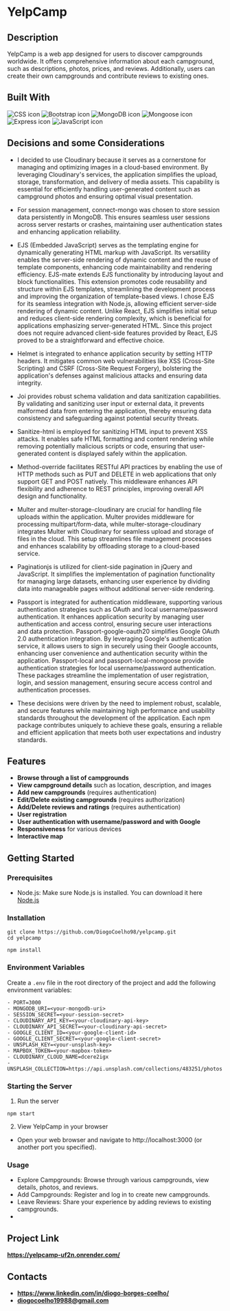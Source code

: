 # YelpCamp

## Description
YelpCamp is a web app designed for users to discover campgrounds worldwide. It offers comprehensive information about each campground, such as descriptions, photos, prices, and reviews. Additionally, users can create their own campgrounds and contribute reviews to existing ones.

## Built With 
 <img src="https://img.shields.io/badge/CSS1572B6?style=forthe-badge&logo=css3&logoColor=white" alt="CSS icon" />
 <img src="https://img.shields.io/badge/Bootstrap-563D7C?style=for-the-badge&logo=bootstrap&logoColor=white" alt="Bootstrap icon" />
 <img src="https://img.shields.io/badge/MongoDB-4EA94B?style=for-the-badge&logo=mongodb&logoColor=white" alt="MongoDB icon" />
 <img src="https://img.shields.io/badge/Mongoose-880000?style=for-the-badge&logo=mongoose&logoColor=white" alt="Mongoose icon" />
 <img src="https://img.shields.io/badge/Express-000000?style=for-the-badge&logo=express&logoColor=white" alt="Express icon" />
 <img src="https://img.shields.io/badge/JavaScript-F7DF1E?style=for-the-badge&logo=javascript&logoColor=black" alt="JavaScript icon" />

## Decisions and some Considerations
- I decided to use Cloudinary because it serves as a cornerstone for managing and optimizing images in a cloud-based environment. By leveraging Cloudinary's services, the application simplifies the upload, storage, transformation, and delivery of media assets. This capability is essential for efficiently handling user-generated content such as campground photos and ensuring optimal visual presentation.

- For session management, connect-mongo was chosen to store session data persistently in MongoDB. This ensures seamless user sessions across server restarts or crashes, maintaining user authentication states and enhancing application reliability.

- EJS (Embedded JavaScript) serves as the templating engine for dynamically generating HTML markup with JavaScript. Its versatility enables the server-side rendering of dynamic content and the reuse of template components, enhancing code maintainability and rendering efficiency. EJS-mate extends EJS functionality by introducing layout and block functionalities. This extension promotes code reusability and structure within EJS templates, streamlining the development process and improving the organization of template-based views. I chose EJS for its seamless integration with Node.js, allowing efficient server-side rendering of dynamic content. Unlike React, EJS simplifies initial setup and reduces client-side rendering complexity, which is beneficial for applications emphasizing server-generated HTML. Since this project does not require advanced client-side features provided by React, EJS proved to be a straightforward and effective choice.

- Helmet is integrated to enhance application security by setting HTTP headers. It mitigates common web vulnerabilities like XSS (Cross-Site Scripting) and CSRF (Cross-Site Request Forgery), bolstering the application's defenses against malicious attacks and ensuring data integrity.

- Joi provides robust schema validation and data sanitization capabilities. By validating and sanitizing user input or external data, it prevents malformed data from entering the application, thereby ensuring data consistency and safeguarding against potential security threats.

- Sanitize-html is employed for sanitizing HTML input to prevent XSS attacks. It enables safe HTML formatting and content rendering while removing potentially malicious scripts or code, ensuring that user-generated content is displayed safely within the application.

- Method-override facilitates RESTful API practices by enabling the use of HTTP methods such as PUT and DELETE in web applications that only support GET and POST natively. This middleware enhances API flexibility and adherence to REST principles, improving overall API design and functionality.

- Multer and multer-storage-cloudinary are crucial for handling file uploads within the application. Multer provides middleware for processing multipart/form-data, while multer-storage-cloudinary integrates Multer with Cloudinary for seamless upload and storage of files in the cloud. This setup streamlines file management processes and enhances scalability by offloading storage to a cloud-based service.

- Paginationjs is utilized for client-side pagination in jQuery and JavaScript. It simplifies the implementation of pagination functionality for managing large datasets, enhancing user experience by dividing data into manageable pages without additional server-side rendering.

- Passport is integrated for authentication middleware, supporting various authentication strategies such as OAuth and local username/password authentication. It enhances application security by managing user authentication and access control, ensuring secure user interactions and data protection. Passport-google-oauth20 simplifies Google OAuth 2.0 authentication integration. By leveraging Google's authentication service, it allows users to sign in securely using their Google accounts, enhancing user convenience and authentication security within the application. Passport-local and passport-local-mongoose provide authentication strategies for local username/password authentication. These packages streamline the implementation of user registration, login, and session management, ensuring secure access control and authentication processes.

- These decisions were driven by the need to implement robust, scalable, and secure features while maintaining high performance and usability standards throughout the development of the application. Each npm package contributes uniquely to achieve these goals, ensuring a reliable and efficient application that meets both user expectations and industry standards.

## Features
- **Browse through a list of campgrounds**
- **View campground details** such as location, description, and images
- **Add new campgrounds** (requires authentication)
- **Edit/Delete existing campgrounds** (requires authorization)
- **Add/Delete reviews and ratings** (requires authentication)
- **User registration**
- **User authentication with username/password and with Google**
- **Responsiveness** for various devices
- **Interactive map**

## Getting Started
### Prerequisites
- Node.js: Make sure Node.js is installed. You can download it here [Node.js](https://nodejs.org/en)
### Installation
```
git clone https://github.com/DiogoCoelho98/yelpcamp.git
cd yelpcamp
```
```
npm install
```
### Environment Variables
Create a `.env` file in the root directory of the project and add the following environment variables:
```
- PORT=3000
- MONGODB_URI=<your-mongodb-uri>
- SESSION_SECRET=<your-session-secret>
- CLOUDINARY_API_KEY=<your-cloudinary-api-key>
- CLOUDINARY_API_SECRET=<your-cloudinary-api-secret>
- GOOGLE_CLIENT_ID=<your-google-client-id>
- GOOGLE_CLIENT_SECRET=<your-google-client-secret>
- UNSPLASH_KEY=<your-unsplash-key>
- MAPBOX_TOKEN=<your-mapbox-token>
- CLOUDINARY_CLOUD_NAME=dcere2igx
- UNSPLASH_COLLECTION=https://api.unsplash.com/collections/483251/photos
```
### Starting the Server
1. Run the server
```
npm start
```
2. View YelpCamp in your browser
- Open your web browser and navigate to http://localhost:3000 (or another port you specified).
### Usage
- Explore Campgrounds: Browse through various campgrounds, view details, photos, and reviews.
- Add Campgrounds: Register and log in to create new campgrounds.
- Leave Reviews: Share your experience by adding reviews to existing campgrounds.
- 
## Project Link
**https://yelpcamp-uf2n.onrender.com/**

## Contacts
- **https://www.linkedin.com/in/diogo-borges-coelho/**
- **diogocoelho19988@gmail.com**



